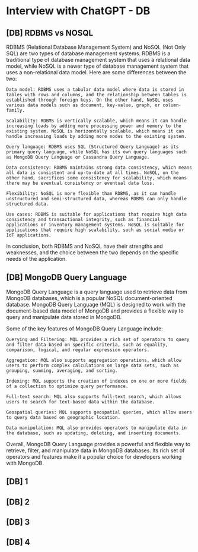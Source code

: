 # Interview with ChatGPT - DB

## [DB] RDBMS vs NOSQL

RDBMS (Relational Database Management System) and NoSQL (Not Only SQL) are two types of database management systems. RDBMS is a traditional type of database management system that uses a relational data model, while NoSQL is a newer type of database management system that uses a non-relational data model. Here are some differences between the two:

```dos
Data model: RDBMS uses a tabular data model where data is stored in tables with rows and columns, and the relationship between tables is established through foreign keys. On the other hand, NoSQL uses various data models such as document, key-value, graph, or column-family.

Scalability: RDBMS is vertically scalable, which means it can handle increasing loads by adding more processing power and memory to the existing system. NoSQL is horizontally scalable, which means it can handle increasing loads by adding more nodes to the existing system.

Query language: RDBMS uses SQL (Structured Query Language) as its primary query language, while NoSQL has its own query languages such as MongoDB Query Language or Cassandra Query Language.

Data consistency: RDBMS maintains strong data consistency, which means all data is consistent and up-to-date at all times. NoSQL, on the other hand, sacrifices some consistency for scalability, which means there may be eventual consistency or eventual data loss.

Flexibility: NoSQL is more flexible than RDBMS, as it can handle unstructured and semi-structured data, whereas RDBMS can only handle structured data.

Use cases: RDBMS is suitable for applications that require high data consistency and transactional integrity, such as financial applications or inventory management systems. NoSQL is suitable for applications that require high scalability, such as social media or IoT applications.
```

In conclusion, both RDBMS and NoSQL have their strengths and weaknesses, and the choice between the two depends on the specific needs of the application.

## [DB] MongoDB Query Language

MongoDB Query Language is a query language used to retrieve data from MongoDB databases, which is a popular NoSQL document-oriented database. MongoDB Query Language (MQL) is designed to work with the document-based data model of MongoDB and provides a flexible way to query and manipulate data stored in MongoDB.

Some of the key features of MongoDB Query Language include:

```dos
Querying and Filtering: MQL provides a rich set of operators to query and filter data based on specific criteria, such as equality, comparison, logical, and regular expression operators.

Aggregation: MQL also supports aggregation operations, which allow users to perform complex calculations on large data sets, such as grouping, summing, averaging, and sorting.

Indexing: MQL supports the creation of indexes on one or more fields of a collection to optimize query performance.

Full-text search: MQL also supports full-text search, which allows users to search for text-based data within the database.

Geospatial queries: MQL supports geospatial queries, which allow users to query data based on geographic location.

Data manipulation: MQL also provides operators to manipulate data in the database, such as updating, deleting, and inserting documents.
```

Overall, MongoDB Query Language provides a powerful and flexible way to retrieve, filter, and manipulate data in MongoDB databases. Its rich set of operators and features make it a popular choice for developers working with MongoDB.

## [DB] 1

## [DB] 2

## [DB] 3

## [DB] 4
